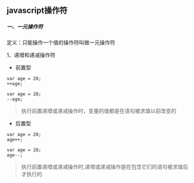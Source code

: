 ## javascript操作符

##### 一、一元操作符

定义：只能操作一个值的操作符叫做一元操作符

1、递增和递减操作符
* 前置型
```
var age = 28;
++age;

var age = 28;
--age;
```
>执行前置递增或递减操作时，变量的值都是在语句被求值以前改变的
* 后置型
```
var age = 28;
age++;

var age = 28;
age--;
```
>执行前置递增或递减操作时,递增或递减操作是在包含它们的语句被求值后才执行的